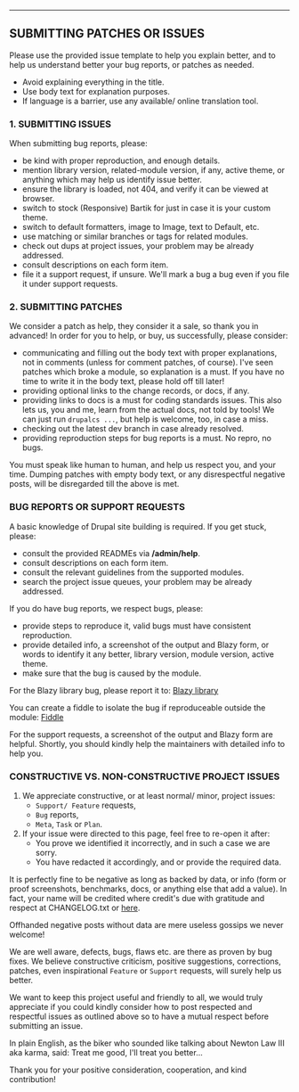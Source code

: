 
***
## <a name="contribution"></a>SUBMITTING PATCHES OR ISSUES
Please use the provided issue template to help you explain better, and to help
us understand better your bug reports, or patches as needed.

* Avoid explaining everything in the title.
* Use body text for explanation purposes.
* If language is a barrier, use any available/ online translation tool.


### 1. SUBMITTING ISSUES
When submitting bug reports, please:

* be kind with proper reproduction, and enough details.
* mention library version, related-module version, if any, active theme, or
  anything which may help us identify issue better.
* ensure the library is loaded, not 404, and verify it can be viewed at browser.
* switch to stock (Responsive) Bartik for just in case it is your custom theme.
* switch to default formatters, image to Image, text to Default, etc.
* use matching or similar branches or tags for related modules.
* check out dups at project issues, your problem may be already addressed.
* consult descriptions on each form item.
* file it a support request, if unsure. We'll mark a bug a bug even if you
  file it under support requests.


### 2. SUBMITTING PATCHES
We consider a patch as help, they consider it a sale, so thank you in advanced!
In order for you to help, or buy, us successfully, please consider:

* communicating and filling out the body text with proper explanations, not in
  comments (unless for comment patches, of course).
  I've seen patches which broke a module, so explanation is a must.
  If you have no time to write it in the body text, please hold off till later!
* providing optional links to the change records, or docs, if any.
* providing links to docs is a must for coding standards issues.
  This also lets us, you and me, learn from the actual docs, not told by tools!
  We can just run `drupalcs ...`, but help is welcome, too, in case a miss.
* checking out the latest dev branch in case already resolved.
* providing reproduction steps for bug reports is a must. No repro, no bugs.

You must speak like human to human, and help us respect you, and your time.
Dumping patches with empty body text, or any disrespectful negative posts, will
be disregarded till the above is met.

### BUG REPORTS OR SUPPORT REQUESTS
A basic knowledge of Drupal site building is required. If you get stuck, please:

   * consult the provided READMEs via **/admin/help**.
   * consult descriptions on each form item.
   * consult the relevant guidelines from the supported modules.
   * search the project issue queues, your problem may be already addressed.

If you do have bug reports, we respect bugs, please:

   * provide steps to reproduce it, valid bugs must have consistent
     reproduction.
   * provide detailed info, a screenshot of the output and Blazy form, or words
     to identify it any better, library version, module version, active theme.
   * make sure that the bug is caused by the module.

For the Blazy library bug, please report it to:
  [Blazy library](https://github.com/dinbror/blazy)

You can create a fiddle to isolate the bug if reproduceable outside the module:
  [Fiddle](https://jsfiddle.net/)

For the support requests, a screenshot of the output and Blazy form are helpful.
Shortly, you should kindly help the maintainers with detailed info to help you.

### <a name="issues"></a> CONSTRUCTIVE VS. NON-CONSTRUCTIVE PROJECT ISSUES
1. We appreciate constructive, or at least normal/ minor, project issues:  
   + `Support/ Feature` requests,
   + `Bug` reports,
   + `Meta`, `Task` or `Plan`.  
2. If your issue were directed to this page, feel free to re-open it after:  
   + You prove we identified it incorrectly, and in such a case we are sorry.
   + You have redacted it accordingly, and or provide the required data.  

It is perfectly fine to be negative as long as backed by data, or info (form or
proof screenshots, benchmarks, docs, or anything else that add a value).
In fact, your name will be credited where credit's due with gratitude and
respect at CHANGELOG.txt or
[here](https://www.drupal.org/node/2663268/committers).

Offhanded negative posts without data are mere useless gossips we never welcome!

We are well aware, defects, bugs, flaws etc. are there as proven by bug fixes.
We believe constructive criticism, positive suggestions, corrections, patches,
even inspirational `Feature` or `Support` requests, will surely help us better.

We want to keep this project useful and friendly to all, we would truly
appreciate if you could kindly consider how to post respected and respectful
issues as outlined above so to have a mutual respect before submitting an issue.

In plain English, as the biker who sounded like talking about Newton Law III aka
karma, said: Treat me good, I'll treat you better...

Thank you for your positive consideration, cooperation, and kind contribution!
